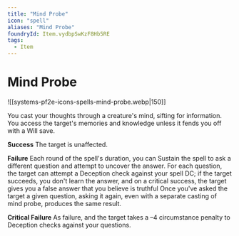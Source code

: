 ```yaml
---
title: "Mind Probe"
icon: "spell"
aliases: "Mind Probe"
foundryId: Item.vydbpSwKzF8Hb5RE
tags:
  - Item
---
```


# Mind Probe
![[systems-pf2e-icons-spells-mind-probe.webp|150]]

You cast your thoughts through a creature's mind, sifting for information. You access the target's memories and knowledge unless it fends you off with a Will save.

**Success** The target is unaffected.

**Failure** Each round of the spell's duration, you can Sustain the spell to ask a different question and attempt to uncover the answer. For each question, the target can attempt a Deception check against your spell DC; if the target succeeds, you don't learn the answer, and on a critical success, the target gives you a false answer that you believe is truthful Once you've asked the target a given question, asking it again, even with a separate casting of mind probe, produces the same result.

**Critical Failure** As failure, and the target takes a –4 circumstance penalty to Deception checks against your questions.
